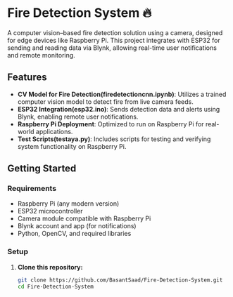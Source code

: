# Fire Detection System 🔥

A computer vision–based fire detection solution using a camera, designed for edge devices like Raspberry Pi. This project integrates with ESP32 for sending and reading data via Blynk, allowing real-time user notifications and remote monitoring.

## Features

- **CV Model for Fire Detection(firedetectioncnn.ipynb)**: Utilizes a trained computer vision model to detect fire from live camera feeds.
- **ESP32 Integration(esp32.ino)**: Sends detection data and alerts using Blynk, enabling remote user notifications.
- **Raspberry Pi Deployment**: Optimized to run on Raspberry Pi for real-world applications.
- **Test Scripts(testaya.py)**: Includes scripts for testing and verifying system functionality on Raspberry Pi.

## Getting Started

### Requirements

- Raspberry Pi (any modern version)
- ESP32 microcontroller
- Camera module compatible with Raspberry Pi
- Blynk account and app (for notifications)
- Python, OpenCV, and required libraries

### Setup

1. **Clone this repository:**
   ```bash
   git clone https://github.com/BasantSaad/Fire-Detection-System.git
   cd Fire-Detection-System
